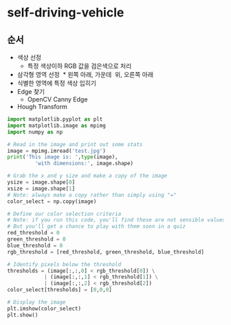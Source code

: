 # self-driving-vehicle

## 순서
* 색상 선정
  * 특정 색상이하 RGB 값을 검은색으로 처리
* 삼각형 영역 선정
  * 왼쪽 아래, 가운데  위, 오른쪽 아래
* 식별한 영역에 특정 색상 입히기
* Edge 찾기
  * OpenCV Canny Edge
* Hough Transform


```python
import matplotlib.pyplot as plt
import matplotlib.image as mpimg
import numpy as np

# Read in the image and print out some stats
image = mpimg.imread('test.jpg')
print('This image is: ',type(image), 
         'with dimensions:', image.shape)

# Grab the x and y size and make a copy of the image
ysize = image.shape[0]
xsize = image.shape[1]
# Note: always make a copy rather than simply using "="
color_select = np.copy(image)

# Define our color selection criteria
# Note: if you run this code, you'll find these are not sensible values!!
# But you'll get a chance to play with them soon in a quiz
red_threshold = 0
green_threshold = 0
blue_threshold = 0
rgb_threshold = [red_threshold, green_threshold, blue_threshold]

# Identify pixels below the threshold
thresholds = (image[:,:,0] < rgb_threshold[0]) \
            | (image[:,:,1] < rgb_threshold[1]) \
            | (image[:,:,2] < rgb_threshold[2])
color_select[thresholds] = [0,0,0]

# Display the image                 
plt.imshow(color_select)
plt.show()
```
